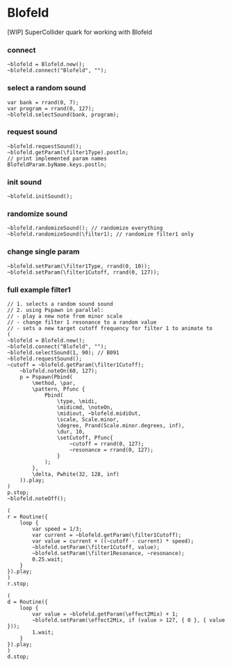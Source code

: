 # Blofeld
[WIP] SuperCollider quark for working with Blofeld

### connect
```supercollider
~blofeld = Blofeld.new();
~blofeld.connect("Blofeld", "");
```
### select a random sound
```supercollider
var bank = rrand(0, 7);
var program = rrand(0, 127);
~blofeld.selectSound(bank, program);
```
### request sound
```supercollider
~blofeld.requestSound();
~blofeld.getParam(\filter1Type).postln;
// print implemented param names
BlofeldParam.byName.keys.postln;
```
### init sound
```supercollider
~blofeld.initSound();
```
### randomize sound
```supercollider
~blofeld.randomizeSound(); // randomize everything
~blofeld.randomizeSound(\filter1); // randomize filter1 only
```
### change single param
```supercollider
~blofeld.setParam(\filter1Type, rrand(0, 10));
~blofeld.setParam(\filter1Cutoff, rrand(0, 127));
```
### full example filter1
```supercollider
// 1. selects a random sound sound
// 2. using Pspawn in parallel:
// - play a new note from minor scale
// - change filter 1 resonance to a random value
// - sets a new target cutoff frequency for filter 1 to animate to
(
~blofeld = Blofeld.new();
~blofeld.connect("Blofeld", "");
~blofeld.selectSound(1, 90); // B091
~blofeld.requestSound();
~cutoff = ~blofeld.getParam(\filter1Cutoff);
	~blofeld.noteOn(60, 127);
	p = Pspawn(Pbind(
		\method, \par,
		\pattern, Pfunc {
			Pbind(
				\type, \midi,
				\midicmd, \noteOn,
				\midiout, ~blofeld.midiOut,
				\scale, Scale.minor,
				\degree, Prand(Scale.minor.degrees, inf),
				\dur, 10,
				\setCutoff, Pfunc{
					~cutoff = rrand(0, 127);
					~resonance = rrand(0, 127);
				}
			);
		},
		\delta, Pwhite(32, 128, inf)
	)).play;
)
p.stop;
~blofeld.noteOff();

(
r = Routine({
	loop {
		var speed = 1/3;
		var current = ~blofeld.getParam(\filter1Cutoff);
		var value = current + ((~cutoff - current) * speed);
		~blofeld.setParam(\filter1Cutoff, value);
		~blofeld.setParam(\filter1Resonance, ~resonance);
		0.25.wait;
	}
}).play;
)
r.stop;

(
d = Routine({
	loop {
		var value = ~blofeld.getParam(\effect2Mix) + 1;
		~blofeld.setParam(\effect2Mix, if (value > 127, { 0 }, { value }));
		1.wait;
	}
}).play;
)
d.stop;
```
